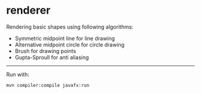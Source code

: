 # renderer


Rendering basic shapes using following algorithms:
- Symmetric midpoint line for line drawing
- Alternative midpoint circle for circle drawing
- Brush for drawing points
- Gupta-Sproull for anti aliasing

---

Run with:
```$xslt
mvn compiler:compile javafx:run
```
